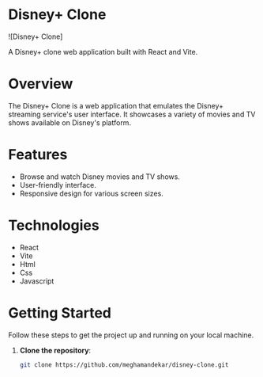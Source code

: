 # Disney+ Clone

![Disney+ Clone]

A Disney+ clone web application built with React and Vite.

# Overview

The Disney+ Clone is a web application that emulates the Disney+ streaming service's user interface. It showcases a variety of movies and TV shows available on Disney's platform.

# Features

- Browse and watch Disney movies and TV shows.
- User-friendly interface.
- Responsive design for various screen sizes.

# Technologies

- React
- Vite
- Html
- Css
- Javascript

# Getting Started

Follow these steps to get the project up and running on your local machine.

1. **Clone the repository**:

   ```bash
   git clone https://github.com/meghamandekar/disney-clone.git
